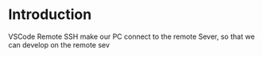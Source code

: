 # Introduction
VSCode Remote SSH make our PC connect to the remote Sever, so that we can develop on the remote sev